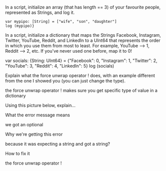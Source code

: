 In a script, initialize an array (that has length == 3) of your favourite people, represented as Strings, and log it.

    var mypipo: [String] = ["wife", "son", "daughter"]
    log (mypipo)}

In a script, initialize a dictionary that maps the Strings Facebook, Instagram, Twitter, YouTube, Reddit, and LinkedIn to a UInt64 
that represents the order in which you use them from most to least. For example, YouTube --> 1, Reddit --> 2, etc. If you've never used one before, map it to 0!

var socials: {String: UInt64} = {"Facebook": 0, "Instagram": 1, "Twitter": 2, "YouTube": 3, "Reddit": 4, "LinkedIn": 5}
log (socials)




Explain what the force unwrap operator ! does, with an example different from the one I showed you (you can just change the type).

the force unwrap operator ! makes sure you get specific type of value in a dictionary 





Using this picture below, explain...

What the error message means

we got an optional



Why we're getting this error

because it was expecting a string and got a string?



How to fix it

the force unwrap operator !
